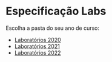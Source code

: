 # Especificação Labs

Escolha a pasta do seu ano de curso:

* [Laboratórios 2020](2020/)
* [Laboratórios 2021](2021/)
* [Laboratórios 2022](2022/)
